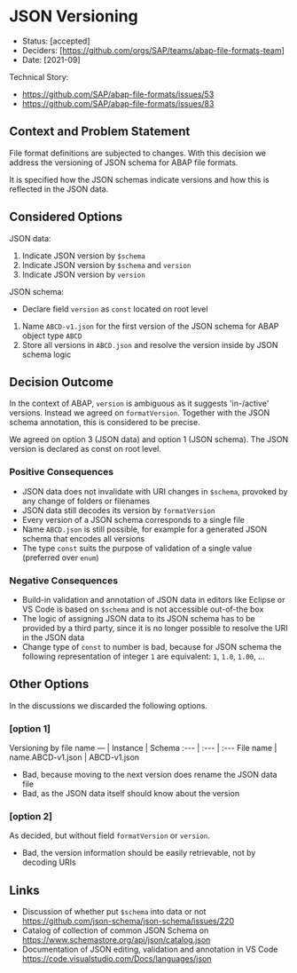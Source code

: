 # JSON Versioning

* Status: [accepted] <!-- optional -->
* Deciders: [https://github.com/orgs/SAP/teams/abap-file-formats-team] <!-- optional -->
* Date: [2021-09] <!-- optional -->

Technical Story:
* https://github.com/SAP/abap-file-formats/issues/53
* https://github.com/SAP/abap-file-formats/issues/83

## Context and Problem Statement

File format definitions are subjected to changes.
With this decision we address the versioning of JSON schema for ABAP file formats.

It is specified how the JSON schemas indicate versions and how this is reflected in the JSON data.



## Considered Options
JSON data:
1. Indicate JSON version by `$schema`
1. Indicate JSON version by `$schema` and `version`
1. Indicate JSON version by `version`

JSON schema:
* Declare field `version` as `const` located on root level
1. Name `ABCD-v1.json` for the first version of the JSON schema for ABAP object type `ABCD`
2. Store all versions in `ABCD.json` and resolve the version inside by JSON schema logic


## Decision Outcome

In the context of ABAP, `version` is ambiguous as it suggests 'in-/active' versions.
Instead we agreed on `formatVersion`.
Together with the JSON schema annotation, this is considered to be precise.

We agreed on option 3 (JSON data) and option 1 (JSON schema).
The JSON version is declared as const on root level.


### Positive Consequences

* JSON data does not invalidate with URI changes in `$schema`, provoked by any change of folders or filenames
* JSON data still decodes its version by `formatVersion`
* Every version of a JSON schema corresponds to a single file
* Name `ABCD.json` is still possible, for example for a generated JSON schema that encodes all versions
* The type `const` suits the purpose of validation of a single value (preferred over `enum`)

### Negative Consequences

* Build-in validation and annotation of JSON data in editors like Eclipse or VS Code is based on `$schema` and is not accessible out-of-the box
* The logic of assigning JSON data to its JSON schema has to be provided by a third party, since it is no longer possible to resolve the URI in the JSON data
* Change type of `const` to number is bad, because for JSON schema the following representation of integer `1` are equivalent: `1`, `1.0`, `1.00`, ...


## Other Options
In the discussions we discarded the following options.


### [option 1]

Versioning by file name
— | Instance | Schema
:--- | :--- | :---
File name | name.ABCD-v1.json | ABCD-v1.json

* Bad, because moving to the next version does rename the JSON data file
* Bad, as the JSON data itself should know about the version

### [option 2]

As decided, but without field `formatVersion` or `version`.

* Bad, the version information should be easily retrievable, not by decoding URIs



## Links

* Discussion of whether put `$schema` into data or not https://github.com/json-schema/json-schema/issues/220
* Catalog of collection of common JSON Schema on https://www.schemastore.org/api/json/catalog.json
* Documentation of JSON editing, validation and annotation in VS Code https://code.visualstudio.com/Docs/languages/json
